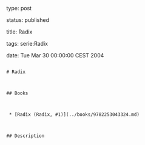 type: post
status: published
title: Radix
tags: serie:Radix
date: Tue Mar 30 00:00:00 CEST 2004
~~~~~~
# Radix

## Books

 * [Radix (Radix, #1)](../books/9782253043324.md)

## Description
